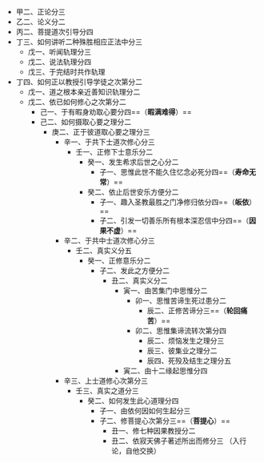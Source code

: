 - 甲二、正论分三
- 乙二、论义分二
- 丙二、菩提道次引导分四
- 丁三、如何讲听二种殊胜相应正法中分三
	- 戊一、听闻轨理分三
	- 戊二、说法轨理分四
	- 戊三、于完结时共作轨理
- 丁四、如何正以教授引导学徒之次第分二
	- 戊一、道之根本亲近善知识轨理分二
	- 戊二、依已如何修心之次第分二
		- 己一、于有暇身劝取心要分四==（**暇满难得**）==
		- 己二、如何摄取心要之理分二
			- 庚二、正于彼道取心要之理分三
				- 辛一、于共下士道次修心分三
					- 壬一、正修下士意乐分二
						- 癸一、发生希求后世之心分二
							- 子一、思惟此世不能久住忆念必死分四==（**寿命无常**）==
						- 癸二、依止后世安乐方便分二
							- 子一、趣入圣教最胜之门净修归依分四==（**皈依**）==
							- 子二、引发一切善乐所有根本深忍信中分四==（**因果不虚**）==
				- 辛二、于共中士道次修心分三
					- 壬二、真实义分五
						- 癸一、正修意乐分二
							- 子二、发此之方便分二
								- 丑二、真实义分二
									- 寅一、由苦集门中思惟分二
										- 卯一、思惟苦谛生死过患分二
											- 辰二、正修苦谛分三==（**轮回痛苦**）==
										- 卯二、思惟集谛流转次第分四
											- 辰二、烦恼发生之理分三
											- 辰三、彼集业之理分二
											- 辰四、死殁及结生之理分五
									- 寅二、由十二缘起思惟分四
				- 辛三、上士道修心次第分三
					- 壬三、真实之道分三
						- 癸二、如何发生此心道理分四
							- 子一、由依何因如何生起分三
							- 子二、修菩提心次第分三==（**菩提心**）==
								- 丑一、修七种因果教授分二
								- 丑二、依寂天佛子著述所出而修分三 （入行论，自他交换）
